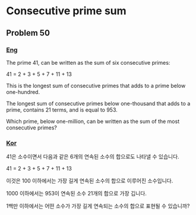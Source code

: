 # Consecutive prime sum
## Problem 50

### [Eng](https://projecteuler.net/problem=50)

The prime 41, can be written as the sum of six consecutive primes:

41 = 2 + 3 + 5 + 7 + 11 + 13

This is the longest sum of consecutive primes that adds to a prime below one-hundred.

The longest sum of consecutive primes below one-thousand that adds to a prime, contains 21 terms, and is equal to 953.

Which prime, below one-million, can be written as the sum of the most consecutive primes?

### [Kor](http://euler.synap.co.kr/prob_detail.php?id=50)

41은 소수이면서 다음과 같은 6개의 연속된 소수의 합으로도 나타낼 수 있습니다.

41 = 2 + 3 + 5 + 7 + 11 + 13

이것은 100 이하에서는 가장 길게 연속된 소수의 합으로 이루어진 소수입니다.

1000 이하에서는 953이 연속된 소수 21개의 합으로 가장 깁니다.

1백만 이하에서는 어떤 소수가 가장 길게 연속되는 소수의 합으로 표현될 수 있습니까?
